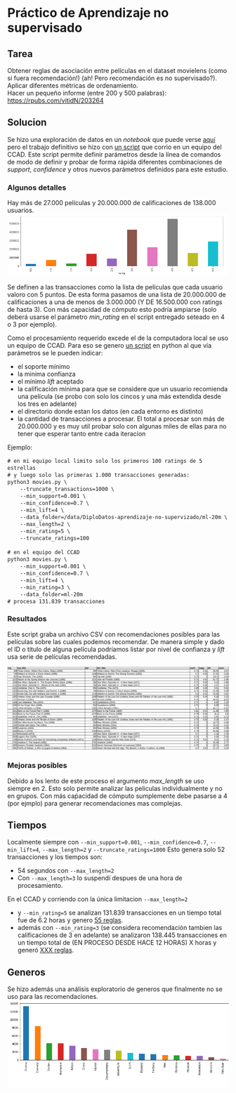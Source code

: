 # Práctico de Aprendizaje no supervisado

## Tarea

Obtener reglas de asociación entre películas en el dataset movielens (como si fuera recomendación!) (ah! Pero recomendación es no supervisado?).  
Aplicar diferentes métricas de ordenamiento.  
Hacer un pequeño informe (entre 200 y 500 palabras): https://rpubs.com/vitidN/203264  


## Solucion

Se hizo una exploración de datos en un _notebook_ que puede verse [aquí](movies.ipynb) pero el trabajo definitivo se hizo con [un script](movies.py) que corrio en un equipo del CCAD. Este script permite definir parámetros desde la línea de comandos de modo de definir y probar de forma rápida diferentes combinaciones de _support_, _confidence_ y otros nuevos parámetros definidos para este estudio.  

### Algunos detalles

Hay más de 27.000 películas y 20.000.000 de calificaciones de 138.000 usuarios.
![rating_bars](imgs/rating_bars.png)

Se definen a las transacciones como la lista de películas que cada usuario valoro con 5 puntos. De esta forma pasamos de una lista de 20.000.000 de calificaciones a una de menos de 3.000.000 (Y DE 16.500.000 con ratings de hasta 3). Con más capacidad de cómputo esto podría ampiarse (solo deberá usarse el parámetro _min_rating_ en el script entregado seteado en 4 o 3 por ejemplo).  

Como el procesamiento requerido excede el de la computadora local se uso un equipo de CCAD. Para eso se genero [un script](movies.py) en python al que vía parámetros se le pueden indicar:
 - el soporte mínimo
 - la minima confianza
 - el mínimo _lift_ aceptado
 - la calificación mínima para que se considere que un usuario recomienda una película (se probo con solo los cincos y una más extendida desde los tres en adelante)
 - el directorio donde estan los datos (en cada entorno es distinto)
 - la cantidad de transacciones a procesar. El total a procesar son más de 20.000.000 y es muy util probar solo con algunas miles de ellas para no tener que esperar tanto entre cada iteracion

Ejemplo:

```
# en mi equipo local limito solo los primeros 100 ratings de 5 estrellas
# y luego solo las primeras 1.000 transacciones generadas: 
python3 movies.py \
    --truncate_transactions=1000 \
    --min_support=0.001 \
    --min_confidence=0.7 \
    --min_lift=4 \
    --data_folder=/data/DiploDatos-aprendizaje-no-supervizado/ml-20m \
    --max_length=2 \
    --min_rating=5 \
    --truncate_ratings=100

# en el equipo del CCAD
python3 movies.py \
    --min_support=0.001 \
    --min_confidence=0.7 \
    --min_lift=4 \
    --min_rating=3 \
    --data_folder=ml-20m
# procesa 131.839 transacciones
```

### Resultados

Este script graba un archivo CSV con recomendaciones posibles para las películas sobre las cuales podemos recomendar. De manera simple y dado el ID o titulo de alguna película podríamos listar por nivel de confianza y _lift_ usa serie de películas recomendadas.  

![csv_final.png](imgs/csv_final.png)

### Mejoras posibles

Debido a los lento de este proceso el argumento _max_length_ se uso siempre en 2. Esto solo permite analizar las peliculas individualmente y no en grupos. Con más caṕacidad de cómputo sumplemente debe pasarse a 4 (por ejmplo) para generar recomendaciones mas complejas.

## Tiempos
Localmente siempre con `--min_support=0.001`, `--min_confidence=0.7`, `--min_lift=4`, `--max_length=2` y `--truncate_ratings=1000`
Esto genera solo 52 transacciones y los tiempos son:
 - 54 segundos con `--max_length=2`
 - Con `--max_length=3` lo suspendí despues de una hora de procesamiento.

En el CCAD y corriendo con la única limitacion `--max_length=2`
 - y `--min_rating=5` se analizan 131.839 transacciones en un tiempo total fue de 6.2 horas y genero [55 reglas](rules-sup0.001-conf0.7-length2-rating5.csv).
 - además con `--min_rating=3` (se considera recomendación tambien las calificaciones de 3 en adelante) se analizaron 138.445 transacciones en un tiempo total de (EN PROCESO DESDE HACE 12 HORAS) X horas y generó [XXX reglas](rules-sup0.001-conf0.7-length2-rating3.csv).


## Generos

Se hizo además una análisis exploratorio de generos que finalmente no se uso para las recomendaciones.  
![genres](imgs/genres.png)

